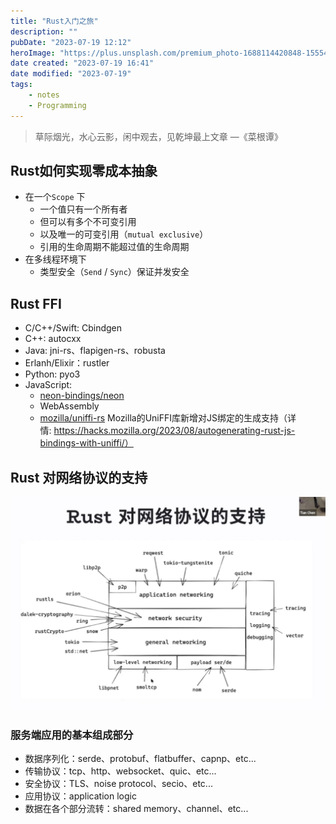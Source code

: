 ```yaml
---
title: "Rust入门之旅"
description: ""
pubDate: "2023-07-19 12:12"
heroImage: "https://plus.unsplash.com/premium_photo-1688114420848-1555448e8fa8?crop=entropy&cs=tinysrgb&fit=max&fm=jpg&ixid=MnwxfDB8MXxyYW5kb218MHx8fHx8fHx8MTY4OTc1NTk2Ng&ixlib=rb-4.0.3&q=80&w=1200"
date created: "2023-07-19 16:41"
date modified: "2023-07-19"
tags:
    - notes
    - Programming
---
```


>草际烟光，水心云影，闲中观去，见乾坤最上文章 —《菜根谭》


## Rust如何实现零成本抽象

- 在一个`Scope` 下
    - 一个值只有一个所有者
    - 但可以有多个不可变引用
    - 以及唯一的可变引用（`mutual exclusive`）
    - 引用的生命周期不能超过值的生命周期
- 在多线程环境下
    - 类型安全（`Send` / `Sync`）保证并发安全

## Rust FFI

- C/C++/Swift: Cbindgen
- C++: autocxx
- Java: jni-rs、flapigen-rs、robusta
- Erlanh/Elixir：rustler
- Python: pyo3
- JavaScript: 
    - [neon-bindings/neon](https://github.com/neon-bindings/neon)
    - WebAssembly
    - [mozilla/uniffi-rs](https://github.com/mozilla/uniffi-rs) Mozilla的UniFFI库新增对JS绑定的生成支持（详情: https://hacks.mozilla.org/2023/08/autogenerating-rust-js-bindings-with-uniffi/）

## Rust 对网络协议的支持

![image.png](https://raw.githubusercontent.com/fw6/assets/main/toy_docs/20230719164743.png)


### 服务端应用的基本组成部分
- 数据序列化：serde、protobuf、flatbuffer、capnp、etc...
- 传输协议：tcp、http、websocket、quic、etc...
- 安全协议：TLS、noise protocol、secio、etc...
- 应用协议：application logic
- 数据在各个部分流转：shared memory、channel、etc...

